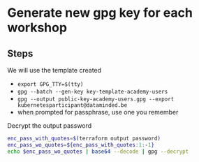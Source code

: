 # Generate new gpg key for each workshop

## Steps

We will use the template created

- `export GPG_TTY=$(tty)`
- `gpg --batch --gen-key key-template-academy-users`
- `gpg --output public-key-academy-users.gpg --export kubernetesparticipant@dataminded.be`
- when prompted for passphrase, use one you remember

Decrypt the output password

```bash
enc_pass_with_quotes=$(terraform output password)
enc_pass_wo_quotes=${enc_pass_with_quotes:1:-1}
echo $enc_pass_wo_quotes | base64 --decode | gpg --decrypt
```